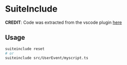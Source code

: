 # SuiteInclude

**CREDIT**: Code was extracted from the vscode plugin [here](https://github.com/KyleJonesWinsted/sdf-deploy-xml)

## Usage
```bash
suiteinclude reset
# or
suiteinclude src/UserEvent/myscript.ts
```
